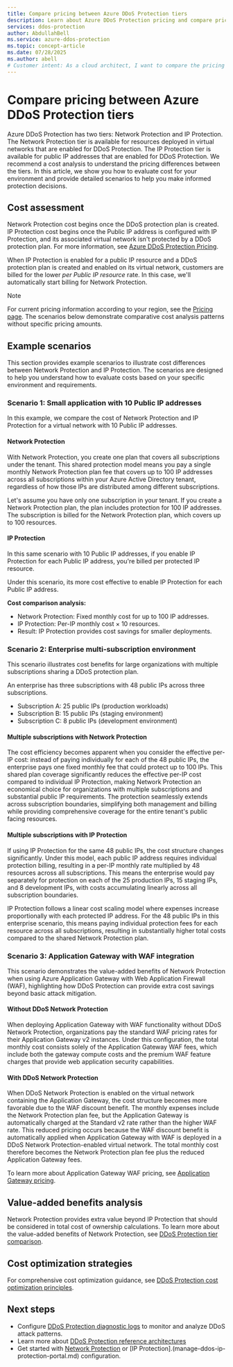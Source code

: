 ```yaml
---
title: Compare pricing between Azure DDoS Protection tiers
description: Learn about Azure DDoS Protection pricing and compare pricing between Azure DDoS Protection tiers.
services: ddos-protection
author: AbdullahBell
ms.service: azure-ddos-protection
ms.topic: concept-article
ms.date: 07/28/2025
ms.author: abell
# Customer intent: As a cloud architect, I want to compare the pricing of Azure DDoS Protection tiers, so that I can choose the most cost-effective solution for protecting my virtual network and public IP addresses.
---
```



# Compare pricing between Azure DDoS Protection tiers

Azure DDoS Protection has two tiers: Network Protection and IP Protection. The Network Protection tier is available for resources deployed in virtual networks that are enabled for DDoS Protection. The IP Protection tier is available for public IP addresses that are enabled for DDoS Protection. We recommend a cost analysis to understand the pricing differences between the tiers. In this article, we show you how to evaluate cost for your environment and provide detailed scenarios to help you make informed protection decisions.

## Cost assessment

Network Protection cost begins once the DDoS protection plan is created. IP Protection cost begins once the Public IP address is configured with IP Protection, and its associated virtual network isn't protected by a DDoS protection plan. 
For more information, see [Azure DDoS Protection Pricing](https://azure.microsoft.com/pricing/details/ddos-protection/).

When IP Protection is enabled for a public IP resource and a DDoS protection plan is created and enabled on its virtual network, customers are billed for the lower *per Public IP resource* rate. In this case, we'll automatically start billing for Network Protection. 

> [!NOTE]
> For current pricing information according to your region, see the [Pricing page](https://azure.microsoft.com/pricing/details/ddos-protection/). The scenarios below demonstrate comparative cost analysis patterns without specific pricing amounts.

## Example scenarios

This section provides example scenarios to illustrate cost differences between Network Protection and IP Protection. The scenarios are designed to help you understand how to evaluate costs based on your specific environment and requirements.

### Scenario 1: Small application with 10 Public IP addresses

In this example, we compare the cost of Network Protection and IP Protection for a virtual network with 10 Public IP addresses. 

#### Network Protection

With Network Protection, you create one plan that covers all subscriptions under the tenant. This shared protection model means you pay a single monthly Network Protection plan fee that covers up to 100 IP addresses across all subscriptions within your Azure Active Directory tenant, regardless of how those IPs are distributed among different subscriptions. 

Let's assume you have only one subscription in your tenant. If you create a Network Protection plan, the plan includes protection for 100 IP addresses. The subscription is billed for the Network Protection plan, which covers up to 100 resources. 

#### IP Protection 

In this same scenario with 10 Public IP addresses, if you enable IP Protection for each Public IP address, you're billed per protected IP resource.

Under this scenario, its more cost effective to enable IP Protection for each Public IP address.

**Cost comparison analysis:**

- Network Protection: Fixed monthly cost for up to 100 IP addresses.
- IP Protection: Per-IP monthly cost × 10 resources.
- Result: IP Protection provides cost savings for smaller deployments.

### Scenario 2: Enterprise multi-subscription environment

This scenario illustrates cost benefits for large organizations with multiple subscriptions sharing a DDoS protection plan.

An enterprise has three subscriptions with 48 public IPs across three subscriptions.
- Subscription A: 25 public IPs (production workloads)
- Subscription B: 15 public IPs (staging environment)  
- Subscription C: 8 public IPs (development environment)

#### Multiple subscriptions with Network Protection

The cost efficiency becomes apparent when you consider the effective per-IP cost: instead of paying individually for each of the 48 public IPs, the enterprise pays one fixed monthly fee that could protect up to 100 IPs. This shared plan coverage significantly reduces the effective per-IP cost compared to individual IP Protection, making Network Protection an economical choice for organizations with multiple subscriptions and substantial public IP requirements. The protection seamlessly extends across subscription boundaries, simplifying both management and billing while providing comprehensive coverage for the entire tenant's public facing resources.

#### Multiple subscriptions with IP Protection

If using IP Protection for the same 48 public IPs, the cost structure changes significantly. Under this model, each public IP address requires individual protection billing, resulting in a per-IP monthly rate multiplied by 48 resources across all subscriptions. This means the enterprise would pay separately for protection on each of the 25 production IPs, 15 staging IPs, and 8 development IPs, with costs accumulating linearly across all subscription boundaries.

IP Protection follows a linear cost scaling model where expenses increase proportionally with each protected IP address. For the 48 public IPs in this enterprise scenario, this means paying individual protection fees for each resource across all subscriptions, resulting in substantially higher total costs compared to the shared Network Protection plan.

### Scenario 3: Application Gateway with WAF integration

This scenario demonstrates the value-added benefits of Network Protection when using Azure Application Gateway with Web Application Firewall (WAF), highlighting how DDoS Protection can provide extra cost savings beyond basic attack mitigation.

#### Without DDoS Network Protection

When deploying Application Gateway with WAF functionality without DDoS Network Protection, organizations pay the standard WAF pricing rates for their Application Gateway v2 instances. Under this configuration, the total monthly cost consists solely of the Application Gateway WAF fees, which include both the gateway compute costs and the premium WAF feature charges that provide web application security capabilities.

#### With DDoS Network Protection  

When DDoS Network Protection is enabled on the virtual network containing the Application Gateway, the cost structure becomes more favorable due to the WAF discount benefit. The monthly expenses include the Network Protection plan fee, but the Application Gateway is automatically charged at the Standard v2 rate rather than the higher WAF rate. This reduced pricing occurs because the WAF discount benefit is automatically applied when Application Gateway with WAF is deployed in a DDoS Network Protection-enabled virtual network. The total monthly cost therefore becomes the Network Protection plan fee plus the reduced Application Gateway fees.

To learn more about Application Gateway WAF pricing, see [Application Gateway pricing](https://azure.microsoft.com/pricing/details/application-gateway/).


## Value-added benefits analysis

Network Protection provides extra value beyond IP Protection that should be considered in total cost of ownership calculations. To learn more about the value-added benefits of Network Protection, see [DDoS Protection tier comparison](ddos-protection-sku-comparison.md).

## Cost optimization strategies

For comprehensive cost optimization guidance, see [DDoS Protection cost optimization principles](ddos-optimization-guide.md).

## Next steps

- Configure [DDoS Protection diagnostic logs](ddos-diagnostic-alert-templates.md) to monitor and analyze DDoS attack patterns.
- Learn more about [DDoS Protection reference architectures](ddos-protection-reference-architectures.md)
- Get started with [Network Protection](manage-ddos-protection.md) or [IP Protection].(manage-ddos-ip-protection-portal.md) configuration.
